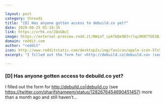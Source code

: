 ```yaml
---

layout: post
category: threads
title: "[D] Has anyone gotten access to debuild.co yet?"
date: 2020-08-25 01:18:35
link: https://vrhk.co/2QoGBcC
image: https://external-preview.redd.it/NWioT_cpkfbQe9B3rrlqi0KN7YDESBJ2z1I7bdr-n3A.jpg?width=140&height=73.2984293194&auto=webp&crop=140:73.2984293194,smart&s=b3a97b75e5fb56b6f2ea6202f0e23c75adf09983
domain: reddit.com
author: "reddit"
icon: http://www.redditstatic.com/desktop2x/img/favicon/apple-icon-57x57.png
excerpt: "I filled out the form for <http://debuild.co|debuild.co> (see <https://twitter.com/sharifshameem/status/1282676454690451457>) more than a month ago and still haven't..."

---
```


### [D] Has anyone gotten access to debuild.co yet?

I filled out the form for <http://debuild.co|debuild.co> (see <https://twitter.com/sharifshameem/status/1282676454690451457>) more than a month ago and still haven't...